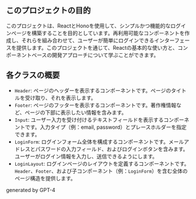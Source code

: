 ## このプロジェクトの目的
このプロジェクトは、ReactとHonoを使用して、シンプルかつ機能的なログインページを構築することを目的としています。再利用可能なコンポーネントを作成し、それらを組み合わせて、ユーザーが簡単にログインできるインターフェースを提供します。このプロジェクトを通じて、Reactの基本的な使い方と、コンポーネントベースの開発アプローチについて学ぶことができます。

## 各クラスの概要
- `Header`: ページのヘッダーを表示するコンポーネントです。ページのタイトルを受け取り、それを表示します。
- `Footer`: ページのフッターを表示するコンポーネントです。著作権情報など、ページの下部に表示したい情報を含みます。
- `Input`: ユーザー入力を受け付けるテキストフィールドを表示するコンポーネントです。入力タイプ（例：email, password）とプレースホルダーを指定できます。
- `LoginForm`: ログインフォーム全体を構成するコンポーネントです。メールアドレスとパスワードの入力フィールド、およびログインボタンを含みます。ユーザーがログイン情報を入力し、送信できるようにします。
- `LoginLayout`: ログインページのレイアウトを定義するコンポーネントです。`Header`、`Footer`、および子コンポーネント（例：`LoginForm`）を含む全体のページ構造を提供します。

generated by GPT-4

